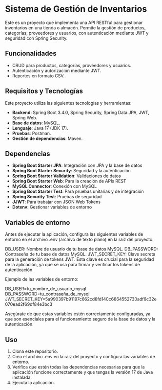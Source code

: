 # Sistema de Gestión de Inventarios

Este es un proyecto que implementa una API RESTful para gestionar inventarios en una tienda o almacén. Permite la gestión de productos, categorías, proveedores y usuarios, con autenticación mediante JWT y seguridad con Spring Security.

## Funcionalidades

- CRUD para productos, categorías, proveedores y usuarios.
- Autenticación y autorización mediante JWT.
- Reportes en formato CSV.

## Requisitos y Tecnologías

Este proyecto utiliza las siguientes tecnologías y herramientas:

- **Backend**: Spring Boot 3.4.0, Spring Security, Spring Data JPA, JWT, Spring Web.
- **Base de datos**: MySQL.
- **Lenguaje**: Java 17 (JDK 17).
- **Pruebas**: Postman.
- **Gestión de dependencias**: Maven.

## Dependencias

- **Spring Boot Starter JPA**: Integración con JPA y la base de datos
- **Spring Boot Starter Security**: Seguridad y la autenticación
- **Spring Boot Starter Validation**: Validaciones de datos
- **Spring Boot Starter Web**: Para la creación de APIs REST
- **MySQL Connector**: Conexión con MySQL
- **Spring Boot Starter Test**: Para pruebas unitarias y de integración
- **Spring Security Test**:  Pruebas de seguridad
- **JJWT**: Para trabajar con JSON Web Tokens
- **Dotenv**: Gestionar variables de entorno

## Variables de entorno

Antes de ejecutar la aplicación, configura las siguientes variables de entorno en el archivo .env (archivo de texto plano) en la raíz del proyecto:

DB_USER: Nombre de usuario de tu base de datos MySQL.
DB_PASSWORD: Contraseña de tu base de datos MySQL.
JWT_SECRET_KEY: Clave secreta para la generación de tokens JWT. Esta clave es crucial para la seguridad de la aplicación, ya que se usa para firmar y verificar los tokens de autenticación.

Ejemplo de las variables de entorno:

DB_USER=tu_nombre_de_usuario_mysql
DB_PASSWORD=tu_contraseña_de_mysql
JWT_SECRET_KEY=5a990397b91197c662cd8fd140c6864552730adf6c32e070ead2f69df84e3bc3

Asegúrate de que estas variables estén correctamente configuradas, ya que son esenciales para el funcionamiento seguro de la base de datos y la autenticación.

## Uso

1. Clona este repositorio.
2. Crea el archivo .env en la raíz del proyecto y configura las variables de entorno.
3. Verifica que estén todas las dependencias necesarias para que la aplicación funcione correctamente y que tengas la versión 17 de Java instalada.
4. Ejecuta la aplicación.
